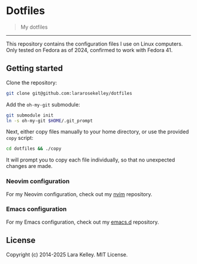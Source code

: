 # Dotfiles

> My dotfiles

---

This repository contains the configuration files I use on Linux computers.
Only tested on Fedora as of 2024, confirmed to work with Fedora 41.

## Getting started

Clone the repository:

```bash
git clone git@github.com:lararosekelley/dotfiles
```

Add the `oh-my-git` submodule:

```bash
git submodule init
ln -s oh-my-git $HOME/.git_prompt
```

Next, either copy files manually to your home directory, or
use the provided `copy` script:

```bash
cd dotfiles && ./copy
```

It will prompt you to copy each file individually, so that no unexpected changes are made.

### Neovim configuration

For my Neovim configuration, check out my [nvim](https://github.com/lararosekelley/nvim) repository.

### Emacs configuration

For my Emacs configuration, check out my [emacs.d](https://github.com/lararosekelley/emacs.d) repository.

## License

Copyright (c) 2014-2025 Lara Kelley. MIT License.
